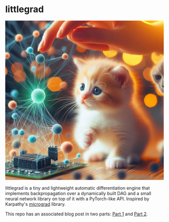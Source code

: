# littlegrad
<img src = "kitten.jpg" height="20%">

littlegrad is a tiny and lightweight automatic differentiation engine that implements backpropagation over a dynamically built DAG and a small neural network library on top of it with a PyTorch-like API. 
Inspired by Karpathy's [micrograd](https://github.com/karpathy/micrograd) library.

This repo has an associated blog post in two parts: [Part 1](https://darkknightxi.github.io/blog/posts/littlegrad/littlegrad.html) and [Part 2](https://darkknightxi.github.io/blog/posts/littlegrad/nn.html).
